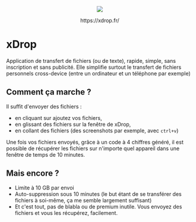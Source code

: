 <div align="center">
    <img src="https://user-images.githubusercontent.com/56580353/123561797-d3a2b500-d7aa-11eb-928b-8adb1b89e51d.png">
    <p>https://xdrop.fr/</p>
</div>

# xDrop

Application de transfert de fichiers (ou de texte), rapide, simple, sans inscription et sans publicité. Elle simplifie surtout le transfert de fichiers personnels cross-device (entre un ordinateur et un téléphone par exemple)

## Comment ça marche ?

Il suffit d'envoyer des fichiers :
- en cliquant sur ajoutez vos fichiers,
- en glissant des fichiers sur la fenêtre de xDrop,
- en collant des fichiers (des screenshots par exemple, avec `ctrl+v`)

Une fois vos fichiers envoyés, grâce à un code à 4 chiffres généré, il est possible de récupérer les fichiers sur n'importe quel appareil dans une fenêtre de temps de 10 minutes.

## Mais encore ?

- Limite à 10 GB par envoi
- Auto-suppression sous 10 minutes (le but étant de se transférer des fichiers à soi-même, ça me semble largement suffisant)
- Et c'est tout, pas de blabla ou de premium inutile. Vous envoyez des fichiers et vous les récupérez, facilement.
